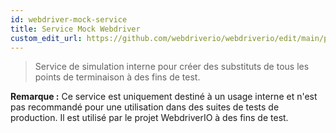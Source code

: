 ```yaml
---
id: webdriver-mock-service
title: Service Mock Webdriver
custom_edit_url: https://github.com/webdriverio/webdriverio/edit/main/packages/wdio-webdriver-mock-service/README.md
---
```



> Service de simulation interne pour créer des substituts de tous les points de terminaison à des fins de test.

__Remarque :__ Ce service est uniquement destiné à un usage interne et n'est pas recommandé pour une utilisation dans des suites de tests de production. Il est utilisé par le projet WebdriverIO à des fins de test.